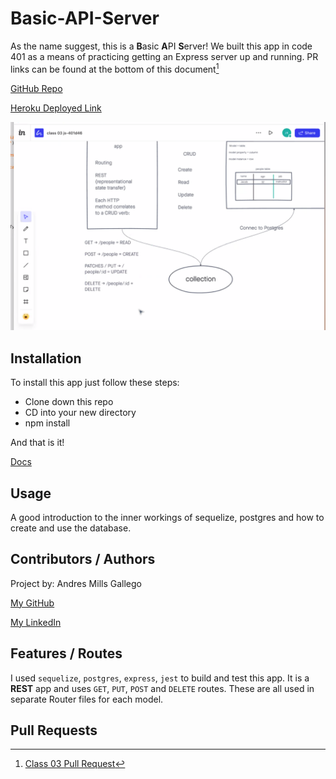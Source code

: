 # Basic-API-Server

As the name suggest, this is a **B**asic **A**PI **S**erver! We built this app in code 401 as a means of practicing getting an Express server up and running. 
PR links can be found at the bottom of this document[^1]

[GitHub Repo](https://github.com/AndresMillsGallego/basic-api-server)

[Heroku Deployed Link](https://andresmills-basic-api-server.herokuapp.com/)

![Class 03 UML](./src/assets/Class-03-UML.png)

## Installation

To install this app just follow these steps:

- Clone down this repo
- CD into your new directory
- npm install

And that is it!

[Docs](https://sequelize.org/)

## Usage

A good introduction to the inner workings of sequelize, postgres and how to create and use the database.

## Contributors / Authors

Project by: Andres Mills Gallego

[My GitHub](https://github.com/AndresMillsGallego)

[My LinkedIn](https://www.linkedin.com/in/andres-mills-gallego/)

## Features / Routes

I used `sequelize`, `postgres`, `express`, `jest` to build and test this app.  It is a **REST** app and uses `GET`, `PUT`, `POST` and `DELETE` routes.  These are all used in separate Router files for each model.

## Pull Requests

[^1]: [Class 03 Pull Request](https://github.com/AndresMillsGallego/basic-api-server/pull/1)
